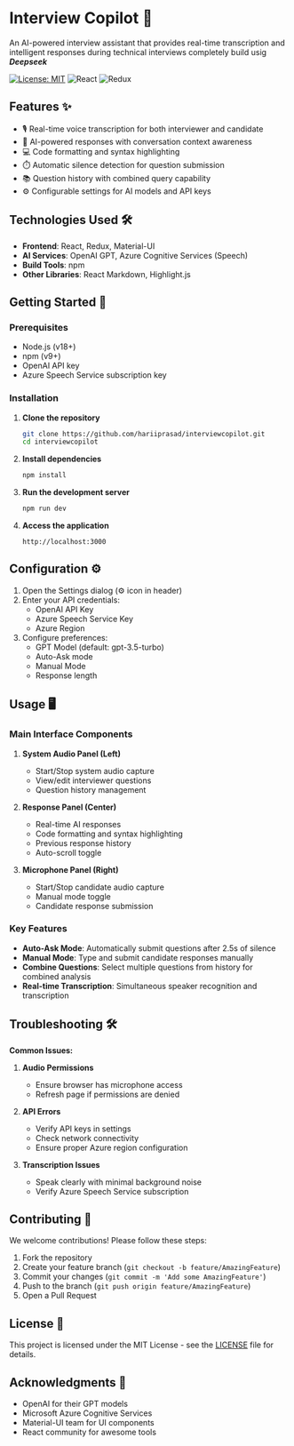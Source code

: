 
# Interview Copilot 🚀

An AI-powered interview assistant that provides real-time transcription and intelligent responses during technical interviews completely build usig ***Deepseek***

[![License: MIT](https://img.shields.io/badge/License-MIT-yellow.svg)](https://opensource.org/licenses/MIT)
![React](https://img.shields.io/badge/React-18.2.0-blue)
![Redux](https://img.shields.io/badge/Redux-4.2.1-purple)



## Features ✨

- 🎙️ Real-time voice transcription for both interviewer and candidate
- 🤖 AI-powered responses with conversation context awareness
- 💻 Code formatting and syntax highlighting
- ⏱️ Automatic silence detection for question submission
- 📚 Question history with combined query capability
- ⚙️ Configurable settings for AI models and API keys

## Technologies Used 🛠️

- **Frontend**: React, Redux, Material-UI
- **AI Services**: OpenAI GPT, Azure Cognitive Services (Speech)
- **Build Tools**: npm
- **Other Libraries**: React Markdown, Highlight.js

## Getting Started 🚀

### Prerequisites

- Node.js (v18+)
- npm (v9+)
- OpenAI API key
- Azure Speech Service subscription key

### Installation

1. **Clone the repository**
   ```bash
   git clone https://github.com/hariiprasad/interviewcopilot.git
   cd interviewcopilot
   ```

2. **Install dependencies**
   ```bash
   npm install

3. **Run the development server**
   ```bash
   npm run dev
   ```

4. **Access the application**
   ```
   http://localhost:3000
   ```

## Configuration ⚙️

1. Open the Settings dialog (⚙️ icon in header)
2. Enter your API credentials:
   - OpenAI API Key
   - Azure Speech Service Key
   - Azure Region
3. Configure preferences:
   - GPT Model (default: gpt-3.5-turbo)
   - Auto-Ask mode
   - Manual Mode
   - Response length

## Usage 🖥️

### Main Interface Components

1. **System Audio Panel (Left)**
   - Start/Stop system audio capture
   - View/edit interviewer questions
   - Question history management

2. **Response Panel (Center)**
   - Real-time AI responses
   - Code formatting and syntax highlighting
   - Previous response history
   - Auto-scroll toggle

3. **Microphone Panel (Right)**
   - Start/Stop candidate audio capture
   - Manual mode toggle
   - Candidate response submission

### Key Features

- **Auto-Ask Mode**: Automatically submit questions after 2.5s of silence
- **Manual Mode**: Type and submit candidate responses manually
- **Combine Questions**: Select multiple questions from history for combined analysis
- **Real-time Transcription**: Simultaneous speaker recognition and transcription

## Troubleshooting 🛠️

**Common Issues:**

1. **Audio Permissions**
   - Ensure browser has microphone access
   - Refresh page if permissions are denied

2. **API Errors**
   - Verify API keys in settings
   - Check network connectivity
   - Ensure proper Azure region configuration

3. **Transcription Issues**
   - Speak clearly with minimal background noise
   - Verify Azure Speech Service subscription

## Contributing 🤝

We welcome contributions! Please follow these steps:

1. Fork the repository
2. Create your feature branch (`git checkout -b feature/AmazingFeature`)
3. Commit your changes (`git commit -m 'Add some AmazingFeature'`)
4. Push to the branch (`git push origin feature/AmazingFeature`)
5. Open a Pull Request

## License 📄

This project is licensed under the MIT License - see the [LICENSE](LICENSE) file for details.

## Acknowledgments 🙏

- OpenAI for their GPT models
- Microsoft Azure Cognitive Services
- Material-UI team for UI components
- React community for awesome tools



